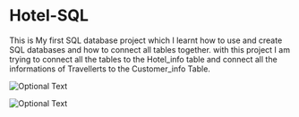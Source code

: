 # Hotel-SQL

This is My first SQL database project which I learnt how to use and create SQL databases and how to connect all tables together.
with this project I am trying to connect all the tables to the Hotel_info table and connect all the informations of Travellerts to the Customer_info Table.

![Optional Text](../master/myfolder/customer_info.png)

![Optional Text](../master/myfolder/hotel_info.png)



